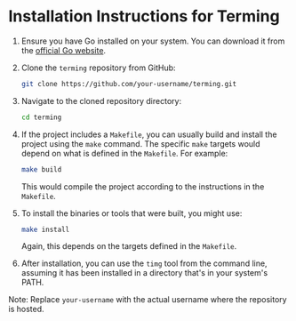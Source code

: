 Installation Instructions for Terming
=====================================

1. Ensure you have Go installed on your system. You can download it from the [official Go website](https://golang.org/dl/).

2. Clone the `terming` repository from GitHub:

   ```sh
   git clone https://github.com/your-username/terming.git
   ```

3. Navigate to the cloned repository directory:

   ```sh
   cd terming
   ```

4. If the project includes a `Makefile`, you can usually build and install the project using the `make` command. The specific `make` targets would depend on what is defined in the `Makefile`. For example:

   ```sh
   make build
   ```

   This would compile the project according to the instructions in the `Makefile`.

5. To install the binaries or tools that were built, you might use:

   ```sh
   make install
   ```

   Again, this depends on the targets defined in the `Makefile`.

6. After installation, you can use the `timg` tool from the command line, assuming it has been installed in a directory that's in your system's PATH.

Note: Replace `your-username` with the actual username where the repository is hosted.

